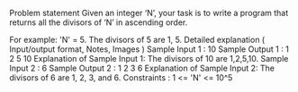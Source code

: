 Problem statement
Given an integer ‘N’, your task is to write a program that returns all the divisors of ‘N’ in ascending order.



For example:
'N' = 5.
The divisors of 5 are 1, 5.
Detailed explanation ( Input/output format, Notes, Images )
Sample Input 1 :
10
Sample Output 1 :
1 2 5 10
Explanation of Sample Input 1:
The divisors of 10 are 1,2,5,10.
Sample Input 2 :
6
Sample Output 2 :
1 2 3 6
Explanation of Sample Input 2:
The divisors of 6 are 1, 2, 3, and 6.
Constraints :
1 <= 'N' <= 10^5 

